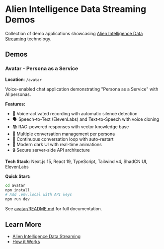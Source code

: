 # Alien Intelligence Data Streaming Demos

Collection of demo applications showcasing [Alien Intelligence Data Streaming](https://datastreaming.ai/how-it-works) technology.

## Demos

### Avatar - Persona as a Service

**Location**: `/avatar`

Voice-enabled chat application demonstrating "Persona as a Service" with AI personas.

**Features:**
- 🎤 Voice-activated recording with automatic silence detection
- 🗣️ Speech-to-Text (ElevenLabs) and Text-to-Speech with voice cloning
- 📚 RAG-powered responses with vector knowledge base
- 💬 Multiple conversation management per persona
- 🔄 Continuous conversation loop with auto-restart
- 🎨 Modern dark UI with real-time animations
- 🔒 Secure server-side API architecture

**Tech Stack**: Next.js 15, React 19, TypeScript, Tailwind v4, ShadCN UI, ElevenLabs

**Quick Start:**
```bash
cd avatar
npm install
# Add .env.local with API keys
npm run dev
```

See [avatar/README.md](./avatar/README.md) for full documentation.

## Learn More

- [Alien Intelligence Data Streaming](https://datastreaming.ai/how-it-works)
- [How it Works](https://datastreaming.ai/how-it-works)
